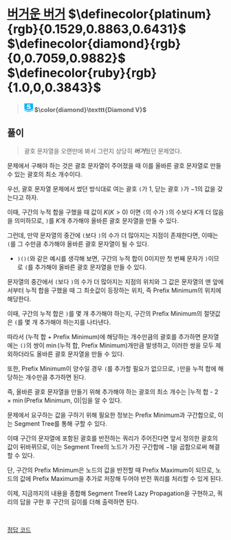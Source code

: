 # [버거운 버거](https://www.acmicpc.net/problem/19851) $\definecolor{platinum}{rgb}{0.1529,0.8863,0.6431}$ $\definecolor{diamond}{rgb}{0,0.7059,0.9882}$ $\definecolor{ruby}{rgb}{1.0,0,0.3843}$

> #### <img src="../images/diamond5.svg" alt="diamond5" width="20" height="20"/> $\color{diamond}\texttt{Diamond V}$

## 풀이
> 괄호 문자열을 오랜만에 봐서 그런지 상당히 ***버거***웠던 문제였다.

문제에서 구해야 하는 것은 괄호 문자열이 주어졌을 때 이를 올바른 괄호 문자열로 만들 수 있는 괄호의 최소 개수이다.

우선, 괄호 문자열 문제에서 썼던 방식대로 여는 괄호 `(`가 $1$, 닫는 괄호 `)`가 $-1$의 값을 갖는다고 하자.

이때, 구간의 누적 합을 구했을 때 값이 $K(K > 0)$ 이면 `(`의 수가 `)`의 수보다 $K$개 더 많음을 의미하므로, `)`를 $K$개 추가해야 올바른 괄호 문자열을 만들 수 있다.

그런데, 만약 문자열의 중간에 `(`보다 `)`의 수가 더 많아지는 지점이 존재한다면, 이때는 `(`를 그 수만큼 추가해야 올바른 괄호 문자열이 될 수 있다.
* `)()(`와 같은 예시를 생각해 보면, 구간의 누적 합이 0이지만 첫 번째 문자가 `)`이므로 `(`를 추가해야 올바른 괄호 문자열을 만들 수 있다.

문자열의 중간에서 `(`보다 `)`의 수가 더 많아지는 지점의 위치와 그 값은 문자열의 맨 앞에서부터 누적 합을 구했을 때 그 최솟값이 등장하는 위치, 즉 Prefix Minimum의 위치에 해당한다.

이때, 구간의 누적 합은 `)`를 몇 개 추가해야 하는지, 구간의 Prefix Minimum의 절댓값은 `(`를 몇 개 추가해야 하는지를 나타낸다.

따라서 (누적 합 + Prefix Minimum)에 해당하는 개수만큼의 괄호를 추가하면 문자열에는 `()`의 쌍이 $\min$(누적 합, Prefix Minimum)개만큼 발생하고, 이러한 쌍을 모두 제외하더라도 올바른 괄호 문자열을 만들 수 있다.

또한, Prefix Minimum이 양수일 경우 `(`를 추가할 필요가 없으므로, `)`만을 누적 합에 해당하는 개수만큼 추가하면 된다.

즉, 올바른 괄호 문자열을 만들기 위해 추가해야 하는 괄호의 최소 개수는 |누적 합 - $2\times\min$(Prefix Minimum, 0)|임을 알 수 있다.

문제에서 요구하는 값을 구하기 위해 필요한 정보는 Prefix Minimum과 구간합으로, 이는 Segment Tree를 통해 구할 수 있다.

이때 구간의 문자열에 포함된 괄호를 반전하는 쿼리가 주어진다면 앞서 정의한 괄호의 값이 뒤바뀌므로, 이는 Segment Tree의 노드가 가진 구간합에 $-1$을 곱함으로써 해결할 수 있다.

단, 구간의 Prefix Minimum은 노드의 값을 반전할 때 Prefix Maximum이 되므로, 노드의 값에 Prefix Maximum을 추가로 저장해 두어야 반전 쿼리를 처리할 수 있게 된다.

이제, 지금까지의 내용을 종합해 Segment Tree와 Lazy Propagation을 구현하고, 쿼리의 답을 구한 후 구간의 길이를 더해 출력하면 된다.

&nbsp;

[정답 코드](./Solution.cpp)
